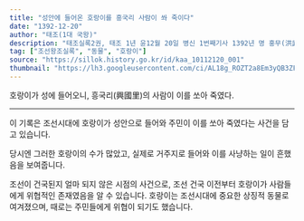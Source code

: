 ```yaml
---
title: "성안에 들어온 호랑이를 흥국리 사람이 쏴 죽이다"
date: "1392-12-20"
author: "태조(1대 국왕)"
description: "태조실록2권, 태조 1년 윤12월 20일 병신 1번째기사 1392년 명 홍무(洪武) 25년"
tag: ["조선왕조실록", "동물", "호랑이"]
source: "https://sillok.history.go.kr/id/kaa_10112120_001"
thumbnail: "https://lh3.googleusercontent.com/ci/AL18g_ROZT2a8Em3yQB3ZFjBWJFPX1T-oi1iFZ_Y2HhyeUzEejeg7QQnUrv53m6SOFHZaOWh8W7e=s1200"
---
```


호랑이가 성에 들어오니, 흥국리(興國里)의 사람이 이를 쏘아 죽였다.

---

이 기록은 조선시대에 호랑이가 성안으로 들어와 주민이 이를 쏘아 죽였다는 사건을 담고 있습니다.

당시엔 그러한 호랑이의 수가 많았고, 실제로 거주지로 들어와 이를 사냥하는 일이 흔했음을 보여줍니다. 

조선이 건국된지 얼마 되지 않은 시점의 사건으로, 조선 건국 이전부터 호랑이가 사람들에게 위협적인 존재였음을 알 수 있습니다.
호랑이는 조선시대에 중요한 상징적 동물로 여겨졌으며, 때로는 주민들에게 위협이 되기도 했습니다.